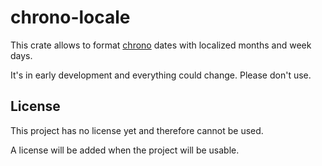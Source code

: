 # chrono-locale

This crate allows to format [chrono](https://github.com/chronotope/chrono) dates with localized months and week days.

It's in early development and everything could change. Please don't use.


## License

This project has no license yet and therefore cannot be used.

A license will be added when the project will be usable.
